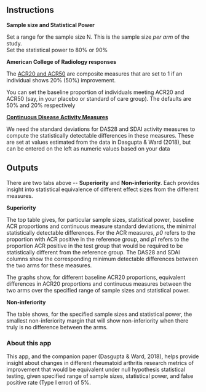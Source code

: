 
## Instructions

__Sample size and Statistical Power__

Set a range for the sample size N. This is the sample size *per arm* of the study.  
Set the statistical power to 80% or 90%

__American College of Radiology responses__

The [ACR20 and ACR50](https://eprovide.mapi-trust.org/instruments/american-college-of-rheumatology-20-50-70-criteria) are composite measures that are set to 1 if an individual shows 20% (50%) improvement.

You can set the baseline proportion of individuals meeting ACR20 and ACR50 (say, in your placebo 
or standard of care group). The defaults are 50% and 20% respectively

[__Continuous Disease Activity Measures__](https://www.rheumatology.org/Practice-Quality/Clinical-Support/Quality-Measurement/Disease-Activity-Functional-Status-Assessments)

We need the standard deviations for DAS28 and SDAI activity measures to compute the statistically detectable differences in these measures.
These are set at values estimated from the data in Dasgupta & Ward (2018), but can be entered on 
the left as numeric values based on your data

## Outputs

There are two tabs above -- __Superiority__ and __Non-inferiority__.  Each provides insight into statistical equivalence
of different effect sizes from the different measures.

__Superiority__

The top table gives, for particular sample sizes, statistical power, baseline ACR proportions and continuous measure standard deviations,
the minimal statistically detectable differences. For the ACR measures, _p0_ refers to the proportion with ACR positive in the 
reference group, and _p1_ refers to the proportion ACR positive in the test group that would be required to be statistically different from the reference group. The DAS28 and SDAI columns show the corresponding minimum detectable differences between the two arms for these measures.

The graphs show, for different baseline ACR20 proportions, equivalent differences in ACR20 proportions and continuous measures between the two arms over the specified range of sample sizes and statistical power.

__Non-inferiority__

The table shows, for the specified sample sizes and statistical power, the smallest non-inferiority margin
that will show non-inferiority when there truly is no difference between the arms. 

### About this app

This app, and the companion paper (Dasgupta & Ward, 2018), helps provide insight about changes in 
different rheumatoid arthritis research metrics of improvement that would be equivalent under 
null hypothesis statistical testing, given specified range of  sample sizes,  statistical power, and false positive
rate (Type I error) of 5%. 
